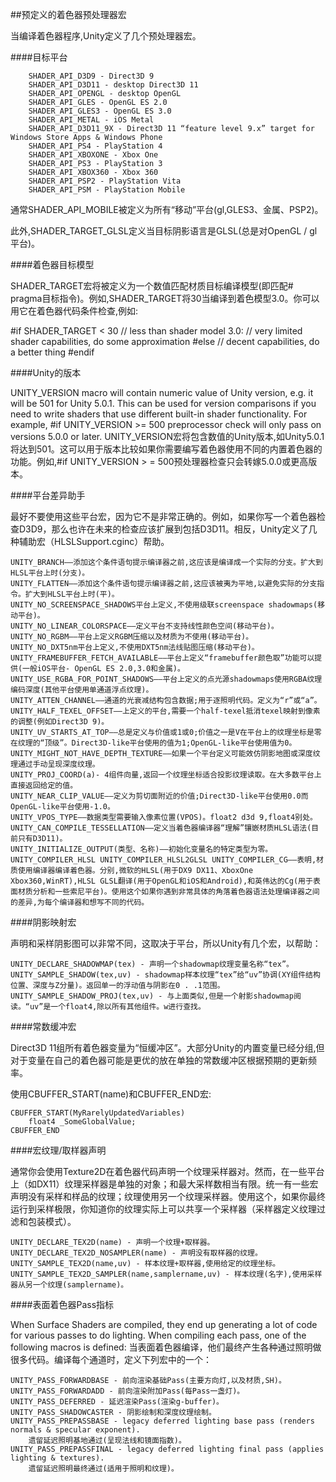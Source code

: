 ##预定义的着色器预处理器宏

当编译着色器程序,Unity定义了几个预处理器宏。

####目标平台

		SHADER_API_D3D9 - Direct3D 9
		SHADER_API_D3D11 - desktop Direct3D 11
		SHADER_API_OPENGL - desktop OpenGL
		SHADER_API_GLES - OpenGL ES 2.0
		SHADER_API_GLES3 - OpenGL ES 3.0
		SHADER_API_METAL - iOS Metal
		SHADER_API_D3D11_9X - Direct3D 11 “feature level 9.x” target for Windows Store Apps & Windows Phone
		SHADER_API_PS4 - PlayStation 4
		SHADER_API_XBOXONE - Xbox One
		SHADER_API_PS3 - PlayStation 3
		SHADER_API_XBOX360 - Xbox 360
		SHADER_API_PSP2 - PlayStation Vita
		SHADER_API_PSM - PlayStation Mobile


通常SHADER_API_MOBILE被定义为所有“移动”平台(gl,GLES3、金属、PSP2)。

此外,SHADER_TARGET_GLSL定义当目标阴影语言是GLSL(总是对OpenGL / gl平台)。

####着色器目标模型

SHADER_TARGET宏将被定义为一个数值匹配材质目标编译模型(即匹配# pragma目标指令)。例如,SHADER_TARGET将30当编译到着色模型3.0。你可以用它在着色器代码条件检查,例如:

#if SHADER_TARGET < 30
    // less than shader model 3.0:
    // very limited shader capabilities, do some approximation
#else
    // decent capabilities, do a better thing
#endif


####Unity的版本

UNITY_VERSION macro will contain numeric value of Unity version, e.g. it will be 501 for Unity 5.0.1. This can be used for version comparisons if you need to write shaders that use different built-in shader functionality. For example, #if UNITY_VERSION >= 500 preprocessor check will only pass on versions 5.0.0 or later.
UNITY_VERSION宏将包含数值的Unity版本,如Unity5.0.1将达到501。这可以用于版本比较如果你需要编写着色器使用不同的内置着色器的功能。例如,#if UNITY_VERSION > = 500预处理器检查只会转嫁5.0.0或更高版本。

####平台差异助手

最好不要使用这些平台宏，因为它不是非常正确的。例如，如果你写一个着色器检查D3D9，那么也许在未来的检查应该扩展到包括D3D11。相反，Unity定义了几种辅助宏（HLSLSupport.cginc）帮助。

    UNITY_BRANCH——添加这个条件语句提示编译器之前,这应该是编译成一个实际的分支。扩大到HLSL平台上时(分支)。
    UNITY_FLATTEN——添加这个条件语句提示编译器之前,这应该被夷为平地,以避免实际的分支指令。扩大到HLSL平台上时(平)。
    UNITY_NO_SCREENSPACE_SHADOWS平台上定义,不使用级联screenspace shadowmaps(移动平台)。
    UNITY_NO_LINEAR_COLORSPACE——定义平台不支持线性颜色空间(移动平台)。
    UNITY_NO_RGBM——平台上定义RGBM压缩以及材质为不使用(移动平台)。
    UNITY_NO_DXT5nm平台上定义,不使用DXT5nm法线贴图压缩(移动平台)。
    UNITY_FRAMEBUFFER_FETCH_AVAILABLE——平台上定义“framebuffer颜色取”功能可以提供(一般iOS平台- OpenGL ES 2.0,3.0和金属)。
    UNITY_USE_RGBA_FOR_POINT_SHADOWS——平台上定义的点光源shadowmaps使用RGBA纹理编码深度(其他平台使用单通道浮点纹理)。
    UNITY_ATTEN_CHANNEL——通道的光衰减结构包含数据;用于逐照明代码。定义为“r”或“a”。
    UNITY_HALF_TEXEL_OFFSET——上定义的平台,需要一个half-texel抵消texel映射到像素的调整(例如Direct3D 9)。
    UNITY_UV_STARTS_AT_TOP——总是定义与价值或1或0;价值之一是V在平台上的纹理坐标是零在纹理的“顶级”。Direct3D-like平台使用的值为1;OpenGL-like平台使用值为0。
    UNITY_MIGHT_NOT_HAVE_DEPTH_TEXTURE——如果一个平台定义可能效仿阴影地图或深度纹理通过手动呈现深度纹理。
    UNITY_PROJ_COORD(a)- 4组件向量,返回一个纹理坐标适合投影纹理读取。在大多数平台上直接返回给定的值。
    UNITY_NEAR_CLIP_VALUE——定义为剪切面附近的价值;Direct3D-like平台使用0.0而OpenGL-like平台使用-1.0。
    UNITY_VPOS_TYPE——数据类型需要输入像素位置(VPOS)。float2 d3d 9,float4别处。
    UNITY_CAN_COMPILE_TESSELLATION——定义当着色器编译器“理解”镶嵌材质HLSL语法(目前只有D3D11)。
    UNITY_INITIALIZE_OUTPUT(类型、名称)——初始化变量名的特定类型为零。
    UNITY_COMPILER_HLSL UNITY_COMPILER_HLSL2GLSL UNITY_COMPILER_CG——表明,材质使用编译器编译着色器。分别,微软的HLSL(用于DX9 DX11、XboxOne Xbox360,WinRT),HLSL GLSL翻译(用于OpenGL和iOS和Android),和英伟达的Cg(用于表面材质分析和一些索尼平台)。使用这个如果你遇到非常具体的角落着色器语法处理编译器之间的差异,为每个编译器和想写不同的代码。


####阴影映射宏

声明和采样阴影图可以非常不同，这取决于平台，所以Unity有几个宏，以帮助：

    UNITY_DECLARE_SHADOWMAP(tex) - 声明一个shadowmap纹理变量名称“tex”。
    UNITY_SAMPLE_SHADOW(tex,uv) - shadowmap样本纹理“tex”给“uv”协调(XY组件结构位置、深度与Z分量)。返回单一的浮动值与阴影在0 . .1范围。
    UNITY_SAMPLE_SHADOW_PROJ(tex,uv) - 与上面类似,但是一个射影shadowmap阅读。“uv”是一个float4,除以所有其他组件。w进行查找。

####常数缓冲宏

Direct3D 11组所有着色器变量为“恒缓冲区”。大部分Unity的内置变量已经分组,但对于变量在自己的着色器可能是更优的放在单独的常数缓冲区根据预期的更新频率。

使用CBUFFER_START(name)和CBUFFER_END宏:

```
CBUFFER_START(MyRarelyUpdatedVariables)
    float4 _SomeGlobalValue;
CBUFFER_END
```

####宏纹理/取样器声明

通常你会使用Texture2D在着色器代码声明一个纹理采样器对。然而，在一些平台上（如DX11）纹理采样器是单独的对象；和最大采样数相当有限。统一有一些宏声明没有采样和样品的纹理；纹理使用另一个纹理采样器。使用这个，如果你最终运行到采样极限，你知道你的纹理实际上可以共享一个采样器（采样器定义纹理过滤和包装模式）。

    UNITY_DECLARE_TEX2D(name) - 声明一个纹理+取样器。
    UNITY_DECLARE_TEX2D_NOSAMPLER(name) - 声明没有取样器的纹理。
    UNITY_SAMPLE_TEX2D(name,uv) - 样本纹理+取样器,使用给定的纹理坐标。
    UNITY_SAMPLE_TEX2D_SAMPLER(name,samplername,uv) - 样本纹理(名字),使用采样器从另一个纹理(samplername)。
		
####表面着色器Pass指标

When Surface Shaders are compiled, they end up generating a lot of code for various passes to do lighting. When compiling each pass, one of the following macros is defined:
当表面着色器编译，他们最终产生各种通过照明做很多代码。编译每个通道时，定义下列宏中的一个：

    UNITY_PASS_FORWARDBASE - 前向渲染基础Pass(主要方向灯,以及材质,SH)。
    UNITY_PASS_FORWARDADD - 前向渲染附加Pass(每Pass一盏灯)。
    UNITY_PASS_DEFERRED - 延迟渲染Pass(渲染g-buffer)。
    UNITY_PASS_SHADOWCASTER - 阴影绘制和深度纹理绘制。
    UNITY_PASS_PREPASSBASE - legacy deferred lighting base pass (renders normals & specular exponent).
		遗留延迟照明基地通过(呈现法线和镜面指数)。
    UNITY_PASS_PREPASSFINAL - legacy deferred lighting final pass (applies lighting & textures).
		遗留延迟照明最终通过(适用于照明和纹理)。




